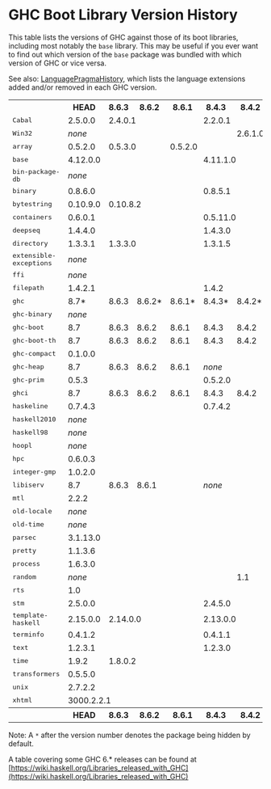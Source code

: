 # GHC Boot Library Version History


This table lists the versions of GHC against those of its boot libraries, including most notably the `base` library.  This may be useful if you ever want to find out which version of the `base` package was bundled with which version of GHC or vice versa.



See also: [LanguagePragmaHistory](language-pragma-history), which lists the language extensions added and/or removed in each GHC version.

<table>
<tr><th> </th> <th><b>HEAD</b></th> <th><b>8.6.3</b></th> <th><b>8.6.2</b></th> <th><b>8.6.1</b></th> <th><b>8.4.3</b></th> <th><b>8.4.2</b></th> <th><b>8.4.1</b></th> <th><b>8.2.2</b></th> <th><b>8.2.1</b></th> <th><b>8.0.2</b></th> <th><b>8.0.1</b></th> <th><b>7.8.4</b></th> <th><b>7.8.3</b></th> <th><b>7.8.2</b></th> <th><b>7.8.1</b></th> <th><b>7.6.3</b></th> <th><b>7.6.2</b></th> <th><b>7.6.1</b></th> <th><b>7.4.2</b></th> <th><b>7.4.1</b></th> <th><b>7.2.2</b></th> <th><b>7.2.1</b></th> <th><b>7.10.3</b></th> <th><b>7.10.2</b></th> <th><b>7.10.1</b></th> <th><b>7.0.4</b></th> <th><b>7.0.3</b></th> <th><b>7.0.2</b></th> <th><b>7.0.1</b></th> <th></th></tr>
<tr><td><tt>Cabal</tt></td> <td>2.5.0.0</td> <td colspan="3">2.4.0.1</td> <td colspan="2">2.2.0.1</td> <td>2.2.0.0</td> <td>2.0.1.0</td> <td>2.0.0.2</td> <td>1.24.2.0</td> <td>1.24.0.0</td> <td>1.18.1.5</td> <td colspan="3">1.18.1.3</td> <td colspan="3">1.16.0</td> <td colspan="2">1.14.0</td> <td colspan="2">1.12.0</td> <td>1.22.5.0</td> <td>1.22.4.0</td> <td>1.22.2.0</td> <td>1.10.2.0</td> <td colspan="2">1.10.1.0</td> <td>1.10.0.0</td> </tr>
<tr><td><tt>Win32</tt></td> <td colspan="5"><i>none</i></td> <td>2.6.1.0</td> <td colspan="2"><i>none</i></td> <td>2.5.4.1</td> <td><i>none</i></td> <td>2.3.1.1</td> <td colspan="4">2.3.0.2</td> <td colspan="3">2.3.0.0</td> <td colspan="2">2.2.2.0</td> <td colspan="2">2.2.1.0</td> <td colspan="3">2.3.1.0</td> <td colspan="4">2.2.0.2</td> </tr>
<tr><td><tt>array</tt></td> <td>0.5.2.0</td> <td colspan="2">0.5.3.0</td> <td colspan="6">0.5.2.0</td> <td colspan="2">0.5.1.1</td> <td colspan="4">0.5.0.0</td> <td colspan="3">0.4.0.1</td> <td colspan="2">0.4.0.0</td> <td colspan="2">0.3.0.3</td> <td colspan="3">0.5.1.0</td> <td colspan="4">0.3.0.2</td> </tr>
<tr><td><tt>base</tt></td> <td colspan="4">4.12.0.0</td> <td colspan="2">4.11.1.0</td> <td>4.11.0.0</td> <td>4.10.1.0</td> <td>4.10.0.0</td> <td>4.9.1.0</td> <td>4.9.0.0</td> <td>4.7.0.2</td> <td>4.7.0.1</td> <td colspan="2">4.7.0.0</td> <td colspan="2">4.6.0.1</td> <td>4.6.0.0</td> <td>4.5.1.0</td> <td>4.5.0.0</td> <td>4.4.1.0</td> <td>4.4.0.0</td> <td>4.8.2.0</td> <td>4.8.1.0</td> <td>4.8.0.0</td> <td colspan="3">4.3.1.0</td> <td>4.3.0.0</td> </tr>
<tr><td><tt>bin-package-db</tt></td> <td colspan="11"><i>none</i></td> <td colspan="18">0.0.0.0</td> </tr>
<tr><td><tt>binary</tt></td> <td colspan="4">0.8.6.0</td> <td colspan="5">0.8.5.1</td> <td colspan="2">0.8.3.0</td> <td colspan="4">0.7.1.0</td> <td colspan="3">0.5.1.1</td> <td colspan="2">0.5.1.0</td> <td colspan="2">0.5.0.2*</td> <td colspan="2">0.7.5.0</td> <td>0.7.3.0</td> <td colspan="4"><i>none</i></td> </tr>
<tr><td><tt>bytestring</tt></td> <td>0.10.9.0</td> <td colspan="8">0.10.8.2</td> <td colspan="2">0.10.8.1</td> <td colspan="4">0.10.4.0</td> <td colspan="2">0.10.0.2</td> <td>0.10.0.0</td> <td colspan="2">0.9.2.1</td> <td colspan="2">0.9.2.0</td> <td colspan="3">0.10.6.0</td> <td colspan="3">0.9.1.10</td> <td>0.9.1.8</td> </tr>
<tr><td><tt>containers</tt></td> <td colspan="4">0.6.0.1</td> <td colspan="3">0.5.11.0</td> <td colspan="2">0.5.10.2</td> <td colspan="2">0.5.7.1</td> <td colspan="4">0.5.5.1</td> <td colspan="3">0.5.0.0</td> <td colspan="2">0.4.2.1</td> <td colspan="2">0.4.1.0</td> <td colspan="3">0.5.6.2</td> <td colspan="4">0.4.0.0</td> </tr>
<tr><td><tt>deepseq</tt></td> <td colspan="4">1.4.4.0</td> <td colspan="5">1.4.3.0</td> <td colspan="2">1.4.2.0</td> <td colspan="4">1.3.0.2</td> <td colspan="3">1.3.0.1</td> <td colspan="2">1.3.0.0</td> <td colspan="2"><i>none</i></td> <td colspan="3">1.4.1.1</td> <td colspan="4"><i>none</i></td> </tr>
<tr><td><tt>directory</tt></td> <td>1.3.3.1</td> <td colspan="3">1.3.3.0</td> <td colspan="3">1.3.1.5</td> <td colspan="2">1.3.0.2</td> <td>1.3.0.0</td> <td>1.2.6.2</td> <td colspan="4">1.2.1.0</td> <td colspan="2">1.2.0.1</td> <td>1.2.0.0</td> <td colspan="2">1.1.0.2</td> <td colspan="2">1.1.0.1</td> <td colspan="3">1.2.2.0</td> <td colspan="4">1.1.0.0</td> </tr>
<tr><td><tt>extensible-exceptions</tt></td> <td colspan="18"><i>none</i></td> <td colspan="2">0.1.1.4</td> <td colspan="2">0.1.1.3</td> <td colspan="3"><i>none</i></td> <td colspan="4">0.1.1.2</td> </tr>
<tr><td><tt>ffi</tt></td> <td colspan="20"><i>none</i></td> <td colspan="2">1.0</td> <td colspan="3"><i>none</i></td> <td colspan="4">1.0</td> </tr>
<tr><td><tt>filepath</tt></td> <td colspan="4">1.4.2.1</td> <td colspan="3">1.4.2</td> <td colspan="2">1.4.1.2</td> <td>1.4.1.1</td> <td>1.4.1.0</td> <td colspan="4">1.3.0.2</td> <td colspan="3">1.3.0.1</td> <td colspan="2">1.3.0.0</td> <td colspan="2">1.2.0.1</td> <td colspan="3">1.4.0.0</td> <td colspan="4">1.2.0.0</td> </tr>
<tr><td><tt>ghc</tt></td> <td>8.7*</td> <td>8.6.3</td> <td>8.6.2*</td> <td>8.6.1*</td> <td>8.4.3*</td> <td>8.4.2*</td> <td>8.4.1*</td> <td>8.2.2*</td> <td>8.2.1*</td> <td>8.0.2</td> <td>8.0.1*</td> <td>7.8.4*</td> <td>7.8.3*</td> <td>7.8.2*</td> <td>7.8.1*</td> <td>7.6.3*</td> <td>7.6.2*</td> <td>7.6.1*</td> <td>7.4.2*</td> <td>7.4.1*</td> <td>7.2.2*</td> <td>7.2.1*</td> <td>7.10.3*</td> <td>7.10.2*</td> <td>7.10.1*</td> <td>7.0.4*</td> <td>7.0.3*</td> <td>7.0.2*</td> <td>7.0.1*</td> </tr>
<tr><td><tt>ghc-binary</tt></td> <td colspan="25"><i>none</i></td> <td colspan="4">0.5.0.2*</td> </tr>
<tr><td><tt>ghc-boot</tt></td> <td>8.7</td> <td>8.6.3</td> <td>8.6.2</td> <td>8.6.1</td> <td>8.4.3</td> <td>8.4.2</td> <td>8.4.1</td> <td>8.2.2</td> <td>8.2.1</td> <td>8.0.2</td> <td>8.0.1</td> <td colspan="18"><i>none</i></td> </tr>
<tr><td><tt>ghc-boot-th</tt></td> <td>8.7</td> <td>8.6.3</td> <td>8.6.2</td> <td>8.6.1</td> <td>8.4.3</td> <td>8.4.2</td> <td>8.4.1</td> <td>8.2.2</td> <td>8.2.1</td> <td>8.0.2</td> <td>8.0.1</td> <td colspan="18"><i>none</i></td> </tr>
<tr><td><tt>ghc-compact</tt></td> <td colspan="9">0.1.0.0</td> <td colspan="20"><i>none</i></td> </tr>
<tr><td><tt>ghc-heap</tt></td> <td>8.7</td> <td>8.6.3</td> <td>8.6.2</td> <td>8.6.1</td> <td colspan="25"><i>none</i></td> </tr>
<tr><td><tt>ghc-prim</tt></td> <td colspan="4">0.5.3</td> <td colspan="3">0.5.2.0</td> <td colspan="2">0.5.1.0</td> <td colspan="2">0.5.0.0</td> <td colspan="4">0.3.1.0</td> <td colspan="3">0.3.0.0</td> <td colspan="4">0.2.0.0</td> <td colspan="3">0.4.0.0</td> <td colspan="4">0.2.0.0</td> </tr>
<tr><td><tt>ghci</tt></td> <td>8.7</td> <td>8.6.3</td> <td>8.6.2</td> <td>8.6.1</td> <td>8.4.3</td> <td>8.4.2</td> <td>8.4.1</td> <td>8.2.2</td> <td>8.2.1</td> <td>8.0.2</td> <td>8.0.1</td> <td colspan="18"><i>none</i></td> </tr>
<tr><td><tt>haskeline</tt></td> <td colspan="4">0.7.4.3</td> <td colspan="3">0.7.4.2</td> <td colspan="2">0.7.4.0</td> <td>0.7.3.0</td> <td>0.7.2.3</td> <td colspan="2">0.7.1.2</td> <td colspan="9"><i>none</i></td> <td colspan="3">0.7.2.1</td> <td colspan="4"><i>none</i></td> </tr>
<tr><td><tt>haskell2010</tt></td> <td colspan="11"><i>none</i></td> <td colspan="4">1.1.2.0*</td> <td colspan="3">1.1.1.0*</td> <td colspan="2">1.1.0.1*</td> <td colspan="2">1.1.0.0*</td> <td colspan="3"><i>none</i></td> <td colspan="4">1.0.0.0*</td> </tr>
<tr><td><tt>haskell98</tt></td> <td colspan="11"><i>none</i></td> <td colspan="4">2.0.0.3*</td> <td colspan="3">2.0.0.2*</td> <td colspan="2">2.0.0.1*</td> <td colspan="2">2.0.0.0*</td> <td colspan="3"><i>none</i></td> <td colspan="3">1.1.0.1</td> <td>1.1.0.0</td> </tr>
<tr><td><tt>hoopl</tt></td> <td colspan="7"><i>none</i></td> <td colspan="2">3.10.2.2</td> <td colspan="2">3.10.2.1</td> <td colspan="4">3.10.0.1</td> <td colspan="3">3.9.0.0</td> <td colspan="2">3.8.7.3</td> <td colspan="2">3.8.7.1</td> <td colspan="3">3.10.0.2</td> <td colspan="4"><i>none</i></td> </tr>
<tr><td><tt>hpc</tt></td> <td colspan="11">0.6.0.3</td> <td colspan="4">0.6.0.1</td> <td colspan="3">0.6.0.0</td> <td colspan="2">0.5.1.1</td> <td colspan="2">0.5.1.0</td> <td colspan="3">0.6.0.2</td> <td colspan="4">0.5.0.6</td> </tr>
<tr><td><tt>integer-gmp</tt></td> <td colspan="6">1.0.2.0</td> <td colspan="3">1.0.1.0</td> <td colspan="2">1.0.0.1</td> <td colspan="4">0.5.1.0</td> <td colspan="3">0.5.0.0</td> <td colspan="2">0.4.0.0</td> <td colspan="2">0.3.0.0</td> <td colspan="3">1.0.0.0</td> <td colspan="3">0.2.0.3</td> <td>0.2.0.2</td> </tr>
<tr><td><tt>libiserv</tt></td> <td>8.7</td> <td>8.6.3</td> <td colspan="2">8.6.1</td> <td colspan="25"><i>none</i></td> </tr>
<tr><td><tt>mtl</tt></td> <td colspan="7">2.2.2</td> <td colspan="22"><i>none</i></td> </tr>
<tr><td><tt>old-locale</tt></td> <td colspan="11"><i>none</i></td> <td colspan="4">1.0.0.6</td> <td colspan="3">1.0.0.5</td> <td colspan="2">1.0.0.4</td> <td colspan="2">1.0.0.3</td> <td colspan="3"><i>none</i></td> <td colspan="4">1.0.0.2</td> </tr>
<tr><td><tt>old-time</tt></td> <td colspan="11"><i>none</i></td> <td colspan="4">1.1.0.2</td> <td colspan="3">1.1.0.1</td> <td colspan="2">1.1.0.0</td> <td colspan="2">1.0.0.7</td> <td colspan="3"><i>none</i></td> <td colspan="4">1.0.0.6</td> </tr>
<tr><td><tt>parsec</tt></td> <td colspan="7">3.1.13.0</td> <td colspan="22"><i>none</i></td> </tr>
<tr><td><tt>pretty</tt></td> <td colspan="7">1.1.3.6</td> <td colspan="4">1.1.3.3</td> <td colspan="4">1.1.1.1</td> <td colspan="5">1.1.1.0</td> <td colspan="2">1.1.0.0</td> <td colspan="3">1.1.2.0</td> <td colspan="4">1.0.1.2</td> </tr>
<tr><td><tt>process</tt></td> <td colspan="7">1.6.3.0</td> <td colspan="2">1.6.1.0</td> <td>1.4.3.0</td> <td>1.4.2.0</td> <td colspan="4">1.2.0.0</td> <td colspan="3">1.1.0.2</td> <td colspan="2">1.1.0.1</td> <td colspan="2">1.1.0.0</td> <td colspan="3">1.2.3.0</td> <td colspan="3">1.0.1.5</td> <td>1.0.1.4</td> </tr>
<tr><td><tt>random</tt></td> <td colspan="5"><i>none</i></td> <td>1.1</td> <td><i>none</i></td> <td>1.1</td> <td colspan="17"><i>none</i></td> <td colspan="4">1.0.0.3</td> </tr>
<tr><td><tt>rts</tt></td> <td colspan="29">1.0</td> </tr>
<tr><td><tt>stm</tt></td> <td colspan="4">2.5.0.0</td> <td colspan="3">2.4.5.0</td> <td colspan="22"><i>none</i></td> </tr>
<tr><td><tt>template-haskell</tt></td> <td>2.15.0.0</td> <td colspan="3">2.14.0.0</td> <td colspan="3">2.13.0.0</td> <td colspan="2">2.12.0.0</td> <td>2.11.1.0</td> <td>2.11.0.0</td> <td colspan="4">2.9.0.0</td> <td colspan="3">2.8.0.0</td> <td colspan="2">2.7.0.0</td> <td colspan="2">2.6.0.0</td> <td colspan="3">2.10.0.0</td> <td colspan="4">2.5.0.0</td> </tr>
<tr><td><tt>terminfo</tt></td> <td colspan="4">0.4.1.2</td> <td colspan="3">0.4.1.1</td> <td colspan="2">0.4.1.0</td> <td colspan="2">0.4.0.2</td> <td colspan="2">0.4.0.0</td> <td colspan="9"><i>none</i></td> <td colspan="3">0.4.0.1</td> <td colspan="4"><i>none</i></td> </tr>
<tr><td><tt>text</tt></td> <td colspan="4">1.2.3.1</td> <td colspan="3">1.2.3.0</td> <td colspan="22"><i>none</i></td> </tr>
<tr><td><tt>time</tt></td> <td>1.9.2</td> <td colspan="8">1.8.0.2</td> <td colspan="2">1.6.0.1</td> <td colspan="4">1.4.2</td> <td colspan="3">1.4.0.1</td> <td colspan="2">1.4</td> <td colspan="2">1.2.0.5</td> <td colspan="3">1.5.0.1</td> <td colspan="4">1.2.0.3</td> </tr>
<tr><td><tt>transformers</tt></td> <td colspan="7">0.5.5.0</td> <td colspan="4">0.5.2.0</td> <td colspan="4">0.3.0.0</td> <td colspan="7"><i>none</i></td> <td colspan="3">0.4.2.0</td> <td colspan="4"><i>none</i></td> </tr>
<tr><td><tt>unix</tt></td> <td colspan="9">2.7.2.2</td> <td>2.7.2.1</td> <td>2.7.2.0</td> <td colspan="4">2.7.0.1</td> <td colspan="2">2.6.0.1</td> <td>2.6.0.0</td> <td>2.5.1.1</td> <td>2.5.1.0</td> <td colspan="2">2.5.0.0</td> <td colspan="3">2.7.1.0</td> <td colspan="3">2.4.2.0</td> <td>2.4.1.0</td> </tr>
<tr><td><tt>xhtml</tt></td> <td colspan="6">3000.2.2.1</td> <td colspan="3">3000.2.2</td> <td colspan="4">3000.2.1</td> <td colspan="9"><i>none</i></td> <td colspan="3">3000.2.1</td> <td colspan="4"><i>none</i></td> </tr>
<tr><th> </th> <th><b>HEAD</b></th> <th><b>8.6.3</b></th> <th><b>8.6.2</b></th> <th><b>8.6.1</b></th> <th><b>8.4.3</b></th> <th><b>8.4.2</b></th> <th><b>8.4.1</b></th> <th><b>8.2.2</b></th> <th><b>8.2.1</b></th> <th><b>8.0.2</b></th> <th><b>8.0.1</b></th> <th><b>7.8.4</b></th> <th><b>7.8.3</b></th> <th><b>7.8.2</b></th> <th><b>7.8.1</b></th> <th><b>7.6.3</b></th> <th><b>7.6.2</b></th> <th><b>7.6.1</b></th> <th><b>7.4.2</b></th> <th><b>7.4.1</b></th> <th><b>7.2.2</b></th> <th><b>7.2.1</b></th> <th><b>7.10.3</b></th> <th><b>7.10.2</b></th> <th><b>7.10.1</b></th> <th><b>7.0.4</b></th> <th><b>7.0.3</b></th> <th><b>7.0.2</b></th> <th><b>7.0.1</b></th> <th></th></tr>
</table>

Note: A `*` after the version number denotes the package being hidden by default.



A table covering some GHC 6.\* releases can be found at [https://wiki.haskell.org/Libraries_released_with_GHC](https://wiki.haskell.org/Libraries_released_with_GHC)


